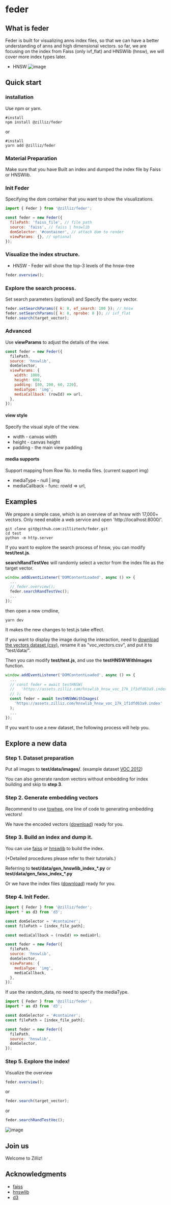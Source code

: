 # feder

## What is feder

Feder is built for visualizing anns index files, so that we can have a better understanding of anns and high dimensional vectors. so far, we are focusing on the index from Faiss (only ivf_flat) and HNSWlib (hnsw), we will cover more index types later.

- HNSW
  ![image](./fig/hnsw_overview.png)

## Quick start

### installation

Use npm or yarn.

```shell
#install
npm install @zilliz/feder
```

or

```shell
#install
yarn add @zilliz/feder
```

### Material Preparation

Make sure that you have Built an index and dumped the index file by Faiss or HNSWlib.

### Init Feder

Specifying the dom container that you want to show the visualizations.

```js
import { Feder } from '@zilliz/feder';

const feder = new Feder({
  filePath: 'faiss_file', // file path
  source: 'faiss', // faiss | hnswlib
  domSelector: '#container', // attach dom to render
  viewParams: {}, // optional
});
```

### Visualize the index structure.

- HNSW - Feder will show the top-3 levels of the hnsw-tree

```js
feder.overview();
```

### Explore the search process.

Set search parameters (optional) and Specify the query vector.

```js
feder.setSearchParams({ k: 8, ef_search: 100 }); // hnsw
feder.setSearchParams({ k: 8, nprobe: 8 }); // ivf_flat
feder.search(target_vector);
```

### Advanced

Use **viewParams** to adjust the details of the view.

```js
const feder = new Feder({
  filePath,
  source: 'hnswlib',
  domSelector,
  viewParams: {
    width: 1000,
    height: 600,
    padding: [80, 200, 60, 220],
    mediaType: 'img',
    mediaCallback: (rowId) => url,
  },
});
```

#### view style

Specify the visual style of the view.

- width - canvas width
- height - canvas height
- padding - the main view padding

#### media supports

Support mapping from Row No. to media files. (current support img)

- mediaType - null | img
- mediaCallback - func: rowId => url,

## Examples

We prepare a simple case, which is an overview of an hnsw with 17,000+ vectors.
Only need enable a web service and open 'http://localhost:8000/'.

```shell
git clone git@github.com:zilliztech/feder.git
cd test
python -m http.server
```

If you want to explore the search process of hnsw, you can modify **test/test.js**.

**searchRandTestVec** will randomly select a vector from the index file as the target vector.

```js
window.addEventListener('DOMContentLoaded', async () => {
  ...
  // feder.overview();
  feder.searchRandTestVec();
  ...
});
```
then open a new cmdline, 
```shell
yarn dev
```
It makes the new changes to test.js take effect.

If you want to display the image during the interaction, need to [download the vectors dataset (csv)](https://assets.zilliz.com/voc_vectors_e8ec5a5eae.csv), rename it as "voc_vectors.csv", and put it to "test/data/".

Then you can modify **test/test.js**, and use the **testHNSWWithImages** function.

```js
window.addEventListener('DOMContentLoaded', async () => {
  ...
  // const feder = await testHNSW(
  //   'https://assets.zilliz.com/hnswlib_hnsw_voc_17k_1f1dfd63a9.index'
  // );
  const feder = await testHNSWWithImages(
    'https://assets.zilliz.com/hnswlib_hnsw_voc_17k_1f1dfd63a9.index'
  );
  ...
});
```

If you want to use a new dataset, the following process will help you.

## Explore a new data

### Step 1. Dataset preparation

Put all images to **test/data/images/**. (example dataset [VOC 2012](http://host.robots.ox.ac.uk/pascal/VOC/voc2012/VOCtrainval_11-May-2012.tar))

You can also generate random vectors without embedding for index building and skip to **step 3**.

### Step 2. Generate embedding vectors

Recommend to use [towhee](https://github.com/towhee-io/towhee), one line of code to generating embedding vectors!

We have the encoded vectors ([download](https://assets.zilliz.com/voc_vectors_e8ec5a5eae.csv)) ready for you. 

### Step 3. Build an index and dump it.

You can use [faiss](https://github.com/facebookresearch/faiss) or [hnswlib](https://github.com/nmslib/hnswlib) to build the index.

(\*Detailed procedures please refer to their tutorials.)

Referring to **test/data/gen_hnswlib_index_*.py** or **test/data/gen_faiss_index_*.py**

Or we have the index files ([download](https://assets.zilliz.com/hnswlib_hnsw_voc_17k_1f1dfd63a9.index)) ready for you. 

### Step 4. Init Feder.

```js
import { Feder } from '@zilliz/feder';
import * as d3 from 'd3';

const domSelector = '#container';
const filePath = [index_file_path];

const mediaCallback = (rowId) => mediaUrl;

const feder = new Feder({
  filePath,
  source: 'hnswlib',
  domSelector,
  viewParams: {
    mediaType: 'img',
    mediaCallback,
  },
});
```

If use the random_data, no need to specify the mediaType.

```js
import { Feder } from '@zilliz/feder';
import * as d3 from 'd3';

const domSelector = '#container';
const filePath = [index_file_path];

const feder = new Feder({
  filePath,
  source: 'hnswlib',
  domSelector,
});
```

### Step 5. Explore the index!

Visualize the overview

```js
feder.overview();
```

or

```js
feder.search(target_vector);
```

or

```js
feder.searchRandTestVec();
```

![image](./fig/hnsw_search.png)

## Join us

Welcome to Zilliz!

## Acknowledgments

- [faiss](https://github.com/facebookresearch/faiss)
- [hnswlib](https://github.com/nmslib/hnswlib)
- [d3](https://github.com/d3/d3)
